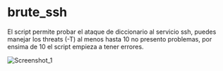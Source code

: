 # brute_ssh

El script permite probar el ataque de diccionario al servicio ssh, puedes manejar los threats (-T) al menos hasta 10 no presento problemas, por ensima de 10 el script empieza a tener errores.

![Screenshot_1](https://user-images.githubusercontent.com/67207446/233672248-b6fa24cf-f488-4f80-a49a-267421039a36.png)
